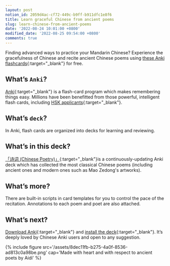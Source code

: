 ```yaml
---
layout: post
notion_id: 2059d4ac-cf72-449c-b9ff-b911dfc1e8f6
title: Learn graceful Chinese from ancient poems
slug: learn-chinese-from-ancient-poems
date: '2022-08-24 10:01:00 +0800'
modified_date: '2022-08-25 09:54:00 +0800'
comments: true
---
```


Finding advanced ways to practice your Mandarin Chinese? Experience the gracefulness of Chinese and recite ancient Chinese poems using [these Anki flashcards](https://ankiweb.net/shared/info/629702782){:target="_blank"} for free.

## What’s `Anki`?

[Anki](https://apps.ankiweb.net/){:target="_blank"} is a flash-card program which makes remembering things easy. Millions have been benefitted from those powerful, intelligent flash cards, including [HSK applicants](https://ankiweb.net/shared/info/698824905){:target="_blank"}.

## What’s `deck`?

In Anki, flash cards are organized into decks for learning and reviewing.

## What’s in this deck?

[「诗词 (Chinese Poetry)」](https://ankiweb.net/shared/info/629702782){:target="_blank"}is a continuously-updating Anki deck which has collected the most classical Chinese poems (including ancient ones and modern ones such as Mao Zedong's artworks).

## What’s more?

There are built-in scripts in card templates for you to control the pace of the recitation. Annotations to each poem and poet are also attached.

## What’s next?

[Download Anki](https://apps.ankiweb.net/){:target="_blank"} and [install the deck](https://ankiweb.net/shared/info/629702782){:target="_blank"}. It’s deeply loved by Chinese Anki users and open to any suggestion.

{% include figure src='/assets/8dec11fb-b275-4a0f-8536-ad813c0a98be.png' cap='Made with heart and with respect to ancient poets by Aidi' %}
